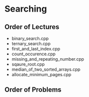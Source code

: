 # Searching
## Order of Lectures
- binary_search.cpp
- ternary_search.cpp
- first_and_last_index.cpp
- count_occurence.cpp
- missing_and_repeating_number.cpp
- sqaure_root.cpp
- median_of_two_sorted_arrays.cpp
- allocate_minimum_pages.cpp

## Order of Problems
